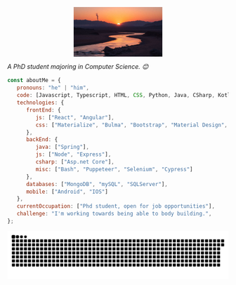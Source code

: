 <p align = "center">
<img src="https://github.com/YummyJOJO/YummyJOJO/blob/master/image.jpg" align = "center" width = "40%"/>
</p>
<p><em>A PhD student majoring in Computer Science. 😊</br>
</em></p>


```javascript
const aboutMe = {
   pronouns: "he" | "him",
   code: [Javascript, Typescript, HTML, CSS, Python, Java, CSharp, Kotlin, Swift],
   technologies: {
      frontEnd: {
         js: ["React", "Angular"],
         css: ["Materialize", "Bulma", "Bootstrap", "Material Design", "Semantic UI"]
      },
      backEnd: {
         java: ["Spring"],
         js: ["Node", "Express"],
         csharp: ["Asp.net Core"],
         misc: ["Bash", "Puppeteer", "Selenium", "Cypress"]
      },
      databases: ["MongoDB", "mySQL", "SQLServer"],
      mobile: ["Android", "IOS"]
   },
   currentOccupation: ["Phd student, open for job opportunities"],
   challenge: "I'm working towards being able to body building.",
};
```
<picture>
  <source media="(prefers-color-scheme: dark)" srcset="https://raw.githubusercontent.com/YummyJOJO/YummyJOJO/output/github-contribution-grid-snake-dark.svg">
  <source media="(prefers-color-scheme: light)" srcset="https://raw.githubusercontent.com/YummyJOJO/YummyJOJO/output/github-contribution-grid-snake.svg">
  <img alt="github contribution grid snake animation" src="https://raw.githubusercontent.com/YummyJOJO/YummyJOJO/output/github-contribution-grid-snake.svg">
</picture>
